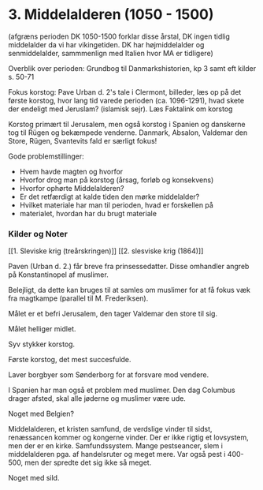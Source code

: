 # 3. Middelalderen (1050 - 1500)
(afgræns perioden DK 1050-1500 forklar disse årstal, DK ingen tidlig middelalder da vi har vikingetiden. DK har højmiddelalder og senmiddelalder, sammmenlign med Italien hvor MA er tidligere)

Overblik over perioden: Grundbog til Danmarkshistorien, kp 3 samt eft
kilder s. 50-71

Fokus korstog: Pave Urban d. 2's tale i Clermont, billeder, læs op på
det første korstog, hvor lang tid varede perioden (ca. 1096-1291), hvad
skete der endeligt med Jeruslam? (islamisk sejr). Læs Faktalink om
korstog

Korstog primært til Jerusalem, men også korstog i Spanien og danskerne
tog til Rügen og bekæmpede venderne. Danmark, Absalon, Valdemar den
Store, Rügen, Svantevits fald er særligt fokus!

Gode problemstillinger:

- Hvem havde magten og hvorfor
- Hvorfor drog man på korstog (årsag, forløb og konsekvens)
- Hvorfor ophørte Middelalderen?
- Er det retfærdigt at kalde tiden den mørke middelalder?
- Hvilket materiale har man til perioden, hvad er forskellen på
- materialet, hvordan har du brugt materiale


### Kilder og Noter
[[1. Sleviske krig (treårskringen)]]
[[2. slesviske krig (1864)]]

Paven (Urban d. 2.) får breve fra prinsessedatter. Disse omhandler
angreb på Konstantinopel af muslimer.

Belejligt, da dette kan bruges til at samles om muslimer for at få fokus
væk fra magtkampe (parallel til M. Frederiksen).

Målet er et befri Jerusalem, den tager Valdemar den store til sig.

Målet helliger midlet.

Syv stykker korstog.

Første korstog, det mest succesfulde.

Laver borgbyer som Sønderborg for at forsvare mod vendere.

I Spanien har man også et problem med muslimer. Den dag Columbus drager
afsted, skal alle jøderne og muslimer være ude.

Noget med Belgien?

Middelalderen, et kristen samfund, de verdslige vinder til sidst,
renæssancen kommer og kongerne vinder. Der er ikke rigtig et lovsystem,
men der er en kirke. Samfundssystem. Mange pestseancer, slem i
middelalderen pga. af handelsruter og meget mere. Var også pest i
400-500, men der spredte det sig ikke så meget.

Noget med sild.

 


 
